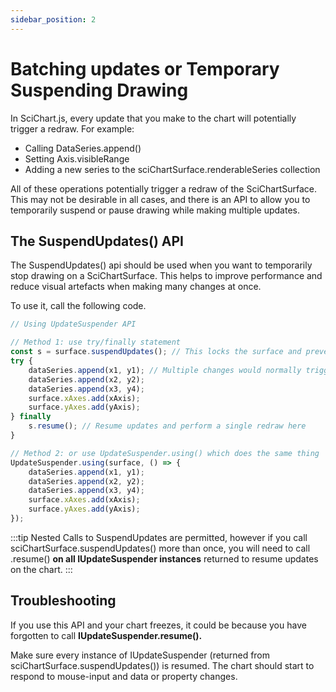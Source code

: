 ```yaml
---
sidebar_position: 2
---
```


# Batching updates or Temporary Suspending Drawing

In SciChart.js, every update that you make to the chart will potentially trigger a redraw. For example:

*   Calling DataSeries.append()
*   Setting Axis.visibleRange
*   Adding a new series to the sciChartSurface.renderableSeries collection

All of these operations potentially trigger a redraw of the SciChartSurface. This may not be desirable in all cases, and there is an API to allow you to temporarily suspend or pause drawing while making multiple updates.

The SuspendUpdates() API
------------------------

The SuspendUpdates() api should be used when you want to temporarily stop drawing on a SciChartSurface. This helps to improve performance and reduce visual artefacts when making many changes at once.

To use it, call the following code.



```ts
// Using UpdateSuspender API

// Method 1: use try/finally statement
const s = surface.suspendUpdates(); // This locks the surface and prevents further drawing
try {
    dataSeries.append(x1, y1); // Multiple changes would normally trigger a redraw
    dataSeries.append(x2, y2);
    dataSeries.append(x3, y4);
    surface.xAxes.add(xAxis);
    surface.yAxes.add(yAxis);       
} finally
    s.resume(); // Resume updates and perform a single redraw here
}

// Method 2: or use UpdateSuspender.using() which does the same thing
UpdateSuspender.using(surface, () => {
    dataSeries.append(x1, y1);
    dataSeries.append(x2, y2);
    dataSeries.append(x3, y4);
    surface.xAxes.add(xAxis);
    surface.yAxes.add(yAxis);      
});
```

:::tip
Nested Calls to SuspendUpdates are permitted, however if you call sciChartSurface.suspendUpdates() more than once, you will need to call .resume() **on all IUpdateSuspender instances** returned to resume updates on the chart.
:::

Troubleshooting
---------------

If you use this API and your chart freezes, it could be because you have forgotten to call **IUpdateSuspender.resume().**

Make sure every instance of IUpdateSuspender (returned from sciChartSurface.suspendUpdates()) is resumed. The chart should start to respond to mouse-input and data or property changes.
